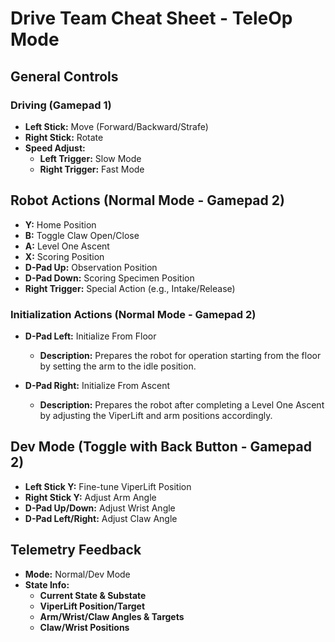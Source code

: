 # Drive Team Cheat Sheet - TeleOp Mode

## General Controls

### Driving (Gamepad 1)

- **Left Stick:** Move (Forward/Backward/Strafe)
- **Right Stick:** Rotate
- **Speed Adjust:**
  - **Left Trigger:** Slow Mode
  - **Right Trigger:** Fast Mode

## Robot Actions (Normal Mode - Gamepad 2)

- **Y:** Home Position
- **B:** Toggle Claw Open/Close
- **A:** Level One Ascent
- **X:** Scoring Position
- **D-Pad Up:** Observation Position
- **D-Pad Down:** Scoring Specimen Position
- **Right Trigger:** Special Action (e.g., Intake/Release)

### Initialization Actions (Normal Mode - Gamepad 2)

- **D-Pad Left:** Initialize From Floor
  - **Description:** Prepares the robot for operation starting from the floor by setting the arm to the idle position.
  
- **D-Pad Right:** Initialize From Ascent
  - **Description:** Prepares the robot after completing a Level One Ascent by adjusting the ViperLift and arm positions accordingly.

## Dev Mode (Toggle with Back Button - Gamepad 2)

- **Left Stick Y:** Fine-tune ViperLift Position
- **Right Stick Y:** Adjust Arm Angle
- **D-Pad Up/Down:** Adjust Wrist Angle
- **D-Pad Left/Right:** Adjust Claw Angle

## Telemetry Feedback

- **Mode:** Normal/Dev Mode
- **State Info:**
  - **Current State & Substate**
  - **ViperLift Position/Target**
  - **Arm/Wrist/Claw Angles & Targets**
  - **Claw/Wrist Positions**
